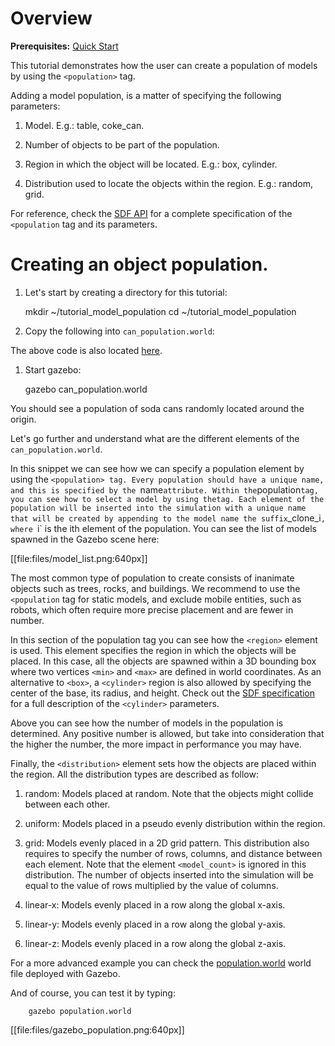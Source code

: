 # Overview

**Prerequisites:** [Quick Start](http://gazebosim.org/tutorials/?tut=quick_start)

This tutorial demonstrates how the user can create a population of models by
using the `<population>` tag.

Adding a model population, is a matter of specifying the following parameters:

1. Model. E.g.: table, coke_can.

1. Number of objects to be part of the population.

1. Region in which the object will be located. E.g.: box, cylinder.

1. Distribution used to locate the objects within the region. E.g.: random, grid.

For reference, check the [SDF API](http://gazebosim.org/sdf/dev.html) for a complete specification of the `<population` tag and its parameters.

# Creating an object population.

1. Let's start by creating a directory for this tutorial:

      mkdir ~/tutorial_model_population
      cd ~/tutorial_model_population

1. Copy the following into `can_population.world`:

<include src='http://bitbucket.org/osrf/gazebo_tutorials/raw/default/model_population/files/can_population.world' />

The above code is also located [here](http://bitbucket.org/osrf/gazebo_tutorials/raw/default/model_population/files/can_population.world).

1. Start gazebo:

      gazebo can_population.world

You should see a population of soda cans randomly located around the origin.

Let's go further and understand what are the different elements of the `can_population.world`.

<include from='/population name/' to='</model>' src='http://bitbucket.org/osrf/gazebo_tutorials/raw/default/model_population/files/can_population.world' />

In this snippet we can see how we can specify a population element by using the `<population> tag. Every population should have a unique name, and this is specified by the `name` attribute. Within the `population` tag, you can see how to select a model by using the `<model>` tag. Each element of the population will be inserted into the simulation with a unique name that will be created by appending to the model name the suffix `_clone_i`, where `i` is the ith element of the population. You can see the list of models spawned in the Gazebo scene here:

[[file:files/model_list.png:640px]]

The most common type of population to create consists of inanimate objects
such as trees, rocks, and buildings. We recommend to use the `<population` tag for static models, and exclude mobile entities, such as robots, which often require more precise placement and are fewer in number.

<include from='/<region>/' to='</region>' src='http://bitbucket.org/osrf/gazebo_tutorials/raw/default/model_population/files/can_population.world' />

In this section of the population tag you can see how the `<region>` element is used. This element specifies the region in which the objects will be placed. In this case, all the objects are spawned within a 3D bounding box where two vertices `<min>` and `<max>` are defined in world coordinates. As an alternative to `<box>`, a `<cylinder>` region is also allowed by specifying the center of the base, its radius, and height. Check out the [SDF specification]((http://gazebosim.org/sdf/dev.html)) for a full description of the `<cylinder>` parameters.

<include from='/<model_count>/' to='</model_count>' src='http://bitbucket.org/osrf/gazebo_tutorials/raw/default/model_population/files/can_population.world' />

Above you can see how the number of models in the population is determined. Any positive number is allowed, but take into consideration that the higher the number, the more impact in performance you may have.

<include from='/<distribution>/' to='</distribution>' src='http://bitbucket.org/osrf/gazebo_tutorials/raw/default/model_population/files/can_population.world' />

Finally, the `<distribution>` element sets how the objects are placed within the region. All the distribution types are described as follow:

1. random: Models placed at random. Note that the objects might collide between each other.

1. uniform: Models placed in a pseudo evenly distribution within the region.

1. grid: Models evenly placed in a 2D grid pattern. This distribution also requires to specify the number of rows, columns, and distance between each element. Note that the element `<model_count>` is ignored in this distribution. The number of objects inserted into the simulation will be equal to the value of rows multiplied by the value of columns.

1. linear-x: Models evenly placed in a row along the global x-axis.

1. linear-y: Models evenly placed in a row along the global y-axis.

1. linear-z: Models evenly placed in a row along the global z-axis.

For a more advanced example you can check the [population.world](http://bitbucket.org/osrf/gazebo/raw/default/worlds/population.world) world file deployed with Gazebo.

And of course, you can test it by typing:

        gazebo population.world

[[file:files/gazebo_population.png:640px]]
